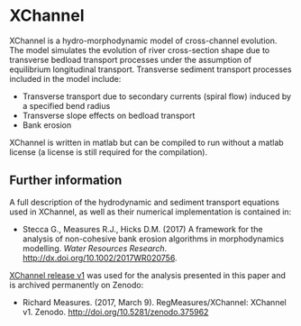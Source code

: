 # XChannel
XChannel is a hydro-morphodynamic model of cross-channel evolution. The model simulates the evolution of river cross-section shape due to transverse bedload transport processes under the assumption of equilibrium longitudinal transport. Transverse sediment transport processes included in the model include:
- Transverse transport due to secondary currents (spiral flow) induced by a specified bend radius
- Transverse slope effects on bedload transport
- Bank erosion

XChannel is written in matlab but can be compiled to run without a matlab license (a license is still required for the compilation).

## Further information
A full description of the hydrodynamic and sediment transport equations used in XChannel, as well as their numerical implementation is contained in:
- Stecca G., Measures R.J., Hicks D.M. (2017) A framework for the analysis of non-cohesive bank erosion algorithms in morphodynamics modelling. *Water Resources Research*. http://dx.doi.org/10.1002/2017WR020756.

[XChannel release v1](https://github.com/RegMeasures/XChannel/releases/tag/v1.0) was used for the analysis presented in this paper and is archived permanently on Zenodo:
- Richard Measures. (2017, March 9). RegMeasures/XChannel: XChannel v1. Zenodo. http://doi.org/10.5281/zenodo.375962
